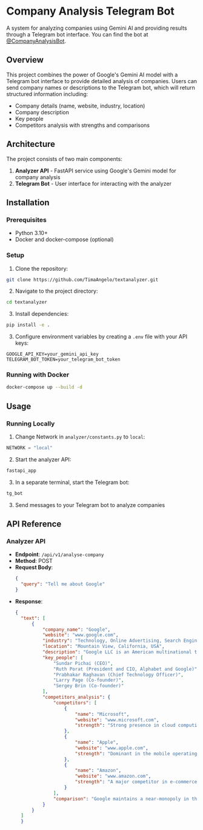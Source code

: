 # Company Analysis Telegram Bot

A system for analyzing companies using Gemini AI and providing results through a Telegram bot interface. You can find the bot at [@CompanyAnalysisBot](https://t.me/CompanyAnalysisBot).

## Overview

This project combines the power of Google's Gemini AI model with a Telegram bot interface to provide detailed analysis of companies. Users can send company names or descriptions to the Telegram bot, which will return structured information including:

- Company details (name, website, industry, location)
- Company description
- Key people
- Competitors analysis with strengths and comparisons

## Architecture

The project consists of two main components:

1. **Analyzer API** - FastAPI service using Google's Gemini model for company analysis
2. **Telegram Bot** - User interface for interacting with the analyzer

## Installation

### Prerequisites

- Python 3.10+
- Docker and docker-compose (optional)

### Setup

1. Clone the repository:
```bash 
git clone https://github.com/TimaAngelo/textanalyzer.git
```
2. Navigate to the project directory:
```bash
cd textanalyzer
```
3. Install dependencies:
```bash
pip install -e .
```
3. Configure environment variables by creating a `.env` file with your API keys:
```
GOOGLE_API_KEY=your_gemini_api_key
TELEGRAM_BOT_TOKEN=your_telegram_bot_token
```
### Running with Docker

```bash
docker-compose up --build -d
```

## Usage

### Running Locally
1. Change Network in `analyzer/constants.py` to `local`:
```python
NETWORK = "local"
```

2. Start the analyzer API:
```bash
fastapi_app
```

3. In a separate terminal, start the Telegram bot:
```bash
tg_bot
```

3. Send messages to your Telegram bot to analyze companies



## API Reference

### Analyzer API

- **Endpoint**: `/api/v1/analyse-company`
- **Method**: POST
- **Request Body**:
  ```json
  {
    "query": "Tell me about Google"
  }
  ```
- **Response**:
  ```json
  {
    "text": [
        {
            "company_name": "Google",
            "website": "www.google.com",
            "industry": "Technology, Online Advertising, Search Engine Technology, Cloud Computing, Artificial Intelligence, Consumer Electronics",
            "location": "Mountain View, California, USA",
            "description": "Google LLC is an American multinational technology company and a subsidiary of Alphabet Inc. [1]. Founded on September 4, 1998, by Larry Page and Sergey Brin, it began as a research project at Stanford University to organize the world's information [1, 2, 13, 19]. Google is best known for its dominant search engine, handling over 70% of worldwide online search requests [2]. Beyond search, Google offers a vast array of internet services and products, including online advertising (Google Ads), cloud computing (Google Cloud Platform), mobile operating systems (Android), web browsers (Chrome), email (Gmail), online video platforms (YouTube), mapping and navigation (Google Maps), and consumer electronics (Pixel) [1, 2, 15, 16]. It is considered one of the five 'Big Tech' companies alongside Amazon, Apple, Meta, and Microsoft, and is one of the world's most valuable brands [1].",
            "key_people": [
                "Sundar Pichai (CEO)",
                "Ruth Porat (President and CIO, Alphabet and Google)",
                "Prabhakar Raghavan (Chief Technology Officer)",
                "Larry Page (Co-founder)",
                "Sergey Brin (Co-founder)"
            ],
            "competitors_analysis": {
                "competitors": [
                    {
                        "name": "Microsoft",
                        "website": "www.microsoft.com",
                        "strength": "Strong presence in cloud computing (Azure), enterprise software (Office 365), and a persistent contender in the search market (Bing), often integrating AI and machine learning into its products. [10, 17]"
                    },
                    {
                        "name": "Apple",
                        "website": "www.apple.com",
                        "strength": "Dominant in the mobile operating system market (iOS) and consumer electronics, offering a unified user experience across its hardware and software, including search capabilities via Spotlight. [10, 17]"
                    },
                    {
                        "name": "Amazon",
                        "website": "www.amazon.com",
                        "strength": "A major competitor in e-commerce, cloud computing (Amazon Web Services), and online advertising, leveraging its vast e-commerce platform and cloud infrastructure. [17]"
                    }
                ],
                "comparison": "Google maintains a near-monopoly in the online search market, with over 91% of global online search volume, significantly outpacing competitors like Microsoft's Bing. [19] Its strength lies in its advanced search algorithms and extensive ecosystem of services (Android, Chrome, YouTube, Gmail) that integrate seamlessly, driving substantial advertising revenue [2, 16, 17]. Microsoft competes directly in cloud computing and productivity software, while Apple challenges in the mobile OS and consumer hardware space through tight hardware-software integration [17]. Amazon is a key rival in cloud services and increasingly in online advertising and product search. Google's broad product portfolio and strong brand presence give it a significant competitive advantage, though it faces ongoing scrutiny regarding market dominance and data privacy. [1, 17]"
            }
        }
    ]
    }
